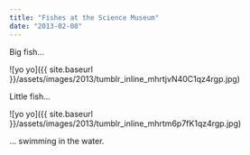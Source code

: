 ```yaml
---
title: "Fishes at the Science Museum"
date: "2013-02-08"
---
```


Big fish…

![yo yo]({{ site.baseurl }}/assets/images/2013/tumblr_inline_mhrtjvN40C1qz4rgp.jpg)

Little fish…

![yo yo]({{ site.baseurl }}/assets/images/2013/tumblr_inline_mhrtm6p7fK1qz4rgp.jpg)

… swimming in the water.
